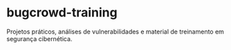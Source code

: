 # bugcrowd-training
 Projetos práticos, análises de vulnerabilidades e material de treinamento em segurança cibernética.
